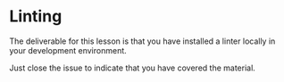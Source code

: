 # Linting

The deliverable for this lesson is that you have installed a linter locally in your development environment.

Just close the issue to indicate that you have covered the material.
